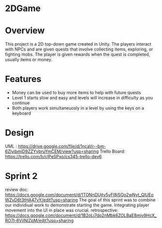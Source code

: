 # 2DGame


# Overview
This project is a 2D top-down game created in Unity. The players interact with NPCs and are given quests that involve collecting items, exploring, or fighting mobs. The player is given rewards when the quest is completed, usually items or money. 

# Features
- Money can be used to buy more items to help with future quests
- Level 1 starts slow and easy and levels will increase in difficulty as you continue
- Both players work simultaneuosly in a level by using the keys on a keyboard

# Design
UML : https://drive.google.com/file/d/1ncaVr--bm-6ZlyibmiD9ZZYybruYmCEM/view?usp=sharing
Trello Board: https://trello.com/b/cIPeSPxo/cs345-trello-dev6

# Sprint 2
review doc: https://docs.google.com/document/d/1TONnDUjtv5yFl8jSOo2wNyt_QlUEoWZvD6t3tHA47vY/edit?usp=sharing 
The goal of this sprint was to combine our individiual work to demonstrate starting the game. 
Integrating player movement into the UI in place was crucial.
retrospective: https://docs.google.com/document/d/1B2oLj7do2nMbk6ZOLBaE8mjv9HcX_RO7l-6ViINlZpM/edit?usp=sharing 

